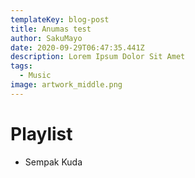 ```yaml
---
templateKey: blog-post
title: Anumas test
author: SakuMayo
date: 2020-09-29T06:47:35.441Z
description: Lorem Ipsum Dolor Sit Amet
tags:
  - Music
image: artwork_middle.png
---
```


# Playlist

- Sempak Kuda
